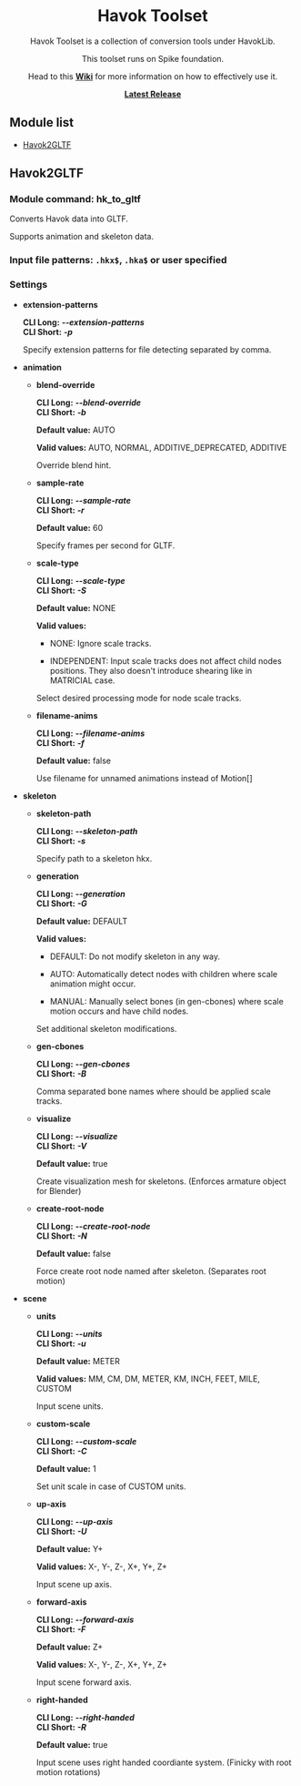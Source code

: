
<h1 align="center">Havok Toolset</h1>

<p align="center">
    Havok Toolset is a collection of conversion tools under HavokLib.
</p>

<p align="center">
    This toolset runs on Spike foundation.
</p>

<p align="center">
    Head to this
    <b><a href="https://github.com/PredatorCZ/Spike/wiki/Spike">Wiki</a></b>
    for more information on how to effectively use it.
</p>

<p align="center">
<b><a href="https://github.com/PredatorCZ/RevilLib/releases">Latest Release</a></b>
</p><h2>Module list</h2>
<ul>
<li><a href="#Havok2GLTF">Havok2GLTF</a></li>
</ul>

## Havok2GLTF

### Module command: hk_to_gltf

Converts Havok data into GLTF.

Supports animation and skeleton data.

### Input file patterns: `.hkx$`, `.hka$` or user specified

### Settings

- **extension-patterns**

  **CLI Long:** ***--extension-patterns***\
  **CLI Short:** ***-p***

  Specify extension patterns for file detecting separated by comma.

- **animation**

  - **blend-override**

    **CLI Long:** ***--blend-override***\
    **CLI Short:** ***-b***

    **Default value:** AUTO

    **Valid values:** AUTO, NORMAL, ADDITIVE_DEPRECATED, ADDITIVE

    Override blend hint.

  - **sample-rate**

    **CLI Long:** ***--sample-rate***\
    **CLI Short:** ***-r***

    **Default value:** 60

    Specify frames per second for GLTF.

  - **scale-type**

    **CLI Long:** ***--scale-type***\
    **CLI Short:** ***-S***

    **Default value:** NONE

    **Valid values:**

    - NONE: Ignore scale tracks.

    - INDEPENDENT:
    Input scale tracks does not affect child nodes positions.
    They also doesn't introduce shearing like in MATRICIAL case.

    Select desired processing mode for node scale tracks.

  - **filename-anims**

    **CLI Long:** ***--filename-anims***\
    **CLI Short:** ***-f***

    **Default value:** false

    Use filename for unnamed animations instead of Motion[]

- **skeleton**

  - **skeleton-path**

    **CLI Long:** ***--skeleton-path***\
    **CLI Short:** ***-s***

    Specify path to a skeleton hkx.

  - **generation**

    **CLI Long:** ***--generation***\
    **CLI Short:** ***-G***

    **Default value:** DEFAULT

    **Valid values:**

    - DEFAULT: Do not modify skeleton in any way.

    - AUTO: Automatically detect nodes with children where scale animation might occur.

    - MANUAL: Manually select bones (in gen-cbones) where scale motion occurs and have child nodes.

    Set additional skeleton modifications.

  - **gen-cbones**

    **CLI Long:** ***--gen-cbones***\
    **CLI Short:** ***-B***

    Comma separated bone names where should be applied scale tracks.

  - **visualize**

    **CLI Long:** ***--visualize***\
    **CLI Short:** ***-V***

    **Default value:** true

    Create visualization mesh for skeletons. (Enforces armature object for Blender)

  - **create-root-node**

    **CLI Long:** ***--create-root-node***\
    **CLI Short:** ***-N***

    **Default value:** false

    Force create root node named after skeleton. (Separates root motion)

- **scene**

  - **units**

    **CLI Long:** ***--units***\
    **CLI Short:** ***-u***

    **Default value:** METER

    **Valid values:** MM, CM, DM, METER, KM, INCH, FEET, MILE, CUSTOM

    Input scene units.

  - **custom-scale**

    **CLI Long:** ***--custom-scale***\
    **CLI Short:** ***-C***

    **Default value:** 1

    Set unit scale in case of CUSTOM units.

  - **up-axis**

    **CLI Long:** ***--up-axis***\
    **CLI Short:** ***-U***

    **Default value:** Y+

    **Valid values:** X-, Y-, Z-, X+, Y+, Z+

    Input scene up axis.

  - **forward-axis**

    **CLI Long:** ***--forward-axis***\
    **CLI Short:** ***-F***

    **Default value:** Z+

    **Valid values:** X-, Y-, Z-, X+, Y+, Z+

    Input scene forward axis.

  - **right-handed**

    **CLI Long:** ***--right-handed***\
    **CLI Short:** ***-R***

    **Default value:** true

    Input scene uses right handed coordiante system. (Finicky with root motion rotations)
